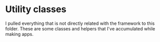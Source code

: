 # Utility classes

I pulled everything that is not directly related with the framework to this folder. These are some classes and helpers that I've accumulated while making apps.
